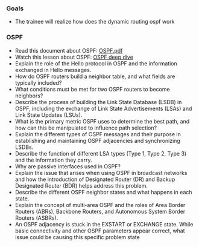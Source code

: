 ### Goals
- The trainee will realize how does the dynamic routing ospf work  

### OSPF
- Read this document about OSPF: [OSPF.pdf](https://www.routeralley.com/guides/ospf.pdf)
- Watch this lesson about OSPF: [OSPF deep dive](https://app.pluralsight.com/library/courses/protocol-deep-dive-ospf/table-of-contents)
- Explain the role of the Hello protocol in OSPF and the information exchanged in Hello messages.
- How do OSPF routers build a neighbor table, and what fields are typically included?
- What conditions must be met for two OSPF routers to become neighbors?
- Describe the process of building the Link State Database (LSDB) in OSPF, including the exchange of Link State Advertisements (LSAs) and Link State Updates (LSUs).
- What is the primary metric OSPF uses to determine the best path, and how can this be manipulated to influence path selection?
- Explain the different types of OSPF messages and their purpose in establishing and maintaining OSPF adjacencies and synchronizing LSDBs.
- Describe the function of different LSA types (Type 1, Type 2, Type 3) and the information they carry.
- Why are passive interfaces used in OSPF?
- Explain the issue that arises when using OSPF in broadcast networks and how the introduction of Designated Router (DR) and Backup Designated Router (BDR) helps address this problem.
- Describe the different OSPF neighbor states and what happens in each state.
- Explain the concept of multi-area OSPF and the roles of Area Border Routers (ABRs), Backbone Routers, and Autonomous System Border Routers (ASBRs).
- An OSPF adjacency is stuck in the EXSTART or EXCHANGE state. While basic connectivity and other OSPF parameters appear correct, what issue could be causing this specific problem state 
